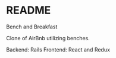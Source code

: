 # README

Bench and Breakfast

Clone of AirBnb utilizing benches.

Backend: Rails
Frontend: React and Redux
